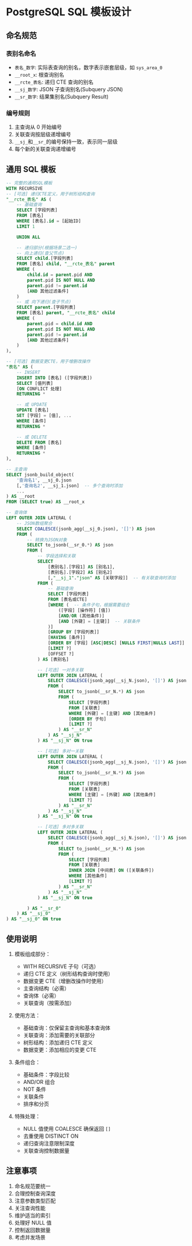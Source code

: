 # PostgreSQL SQL 模板设计

## 命名规范

### 表别名命名

- `表名_数字`: 实际表查询的别名，数字表示嵌套层级，如 `sys_area_0`
- `__root_x`: 根查询别名
- `__rcte_表名`: 递归 CTE 查询的别名
- `__sj_数字`: JSON 子查询别名(Subquery JSON)
- `__sr_数字`: 结果集别名(Subquery Result)

### 编号规则

1. 主查询从 0 开始编号
2. 关联查询按层级递增编号
3. `__sj_`和`__sr_`的编号保持一致，表示同一层级
4. 每个新的关联查询递增编号

## 通用 SQL 模板

```sql
-- 完整的通用SQL模板
WITH RECURSIVE
-- [可选] 递归CTE定义，用于树形结构查询
"__rcte_表名" AS (
    -- 基础查询
    SELECT [字段列表]
    FROM [表名]
    WHERE [表名].id = [起始ID]
    LIMIT 1

    UNION ALL

    -- 递归部分(根据场景二选一)
    -- 向上递归(查父节点)
    SELECT child.[字段列表]
    FROM [表名] child, "__rcte_表名" parent
    WHERE (
        child.id = parent.pid AND
        parent.pid IS NOT NULL AND
        parent.pid != parent.id
        [AND 其他过滤条件]
    )
    -- 或 向下递归(查子节点)
    SELECT parent.[字段列表]
    FROM [表名] parent, "__rcte_表名" child
    WHERE (
        parent.pid = child.id AND
        parent.pid IS NOT NULL AND
        parent.pid != parent.id
        [AND 其他过滤条件]
    )
),

-- [可选] 数据变更CTE，用于增删改操作
"表名" AS (
    -- INSERT
    INSERT INTO [表名] ([字段列表])
    SELECT [值列表]
    [ON CONFLICT 处理]
    RETURNING *

    -- 或 UPDATE
    UPDATE [表名]
    SET [字段] = [值], ...
    WHERE [条件]
    RETURNING *

    -- 或 DELETE
    DELETE FROM [表名]
    WHERE [条件]
    RETURNING *
),

-- 主查询
SELECT jsonb_build_object(
    '查询名1', __sj_0.json
    [,'查询名2', __sj_1.json]  -- 多个查询时添加
    ...
) AS __root
FROM (SELECT true) AS __root_x

-- 查询体
LEFT OUTER JOIN LATERAL (
    -- JSON数组聚合
    SELECT COALESCE(jsonb_agg(__sj_0.json), '[]') AS json
    FROM (
        -- 转换为JSON对象
        SELECT to_jsonb(__sr_0.*) AS json
        FROM (
            -- 字段选择和关联
            SELECT
                [表别名].[字段1] AS [别名1],
                [表别名].[字段2] AS [别名2]
                [,"__sj_1"."json" AS [关联字段]]  -- 有关联查询时添加
            FROM (
                -- 基础查询
                SELECT [字段列表]
                FROM [表名或CTE]
                [WHERE (  -- 条件子句，根据需要组合
                    ([字段] [操作符] [值])
                    [AND/OR (其他条件)]
                    [AND [外键] = [主键]]  -- 关联条件
                )]
                [GROUP BY [字段列表]]
                [HAVING [条件]]
                [ORDER BY [字段] [ASC|DESC] [NULLS FIRST|NULLS LAST]]
                [LIMIT ?]
                [OFFSET ?]
            ) AS [表别名]

            -- [可选] 一对多关联
            LEFT OUTER JOIN LATERAL (
                SELECT COALESCE(jsonb_agg(__sj_N.json), '[]') AS json
                FROM (
                    SELECT to_jsonb(__sr_N.*) AS json
                    FROM (
                        SELECT [字段列表]
                        FROM [关联表]
                        WHERE [外键] = [主键] AND [其他条件]
                        [ORDER BY 子句]
                        [LIMIT ?]
                    ) AS "__sr_N"
                ) AS "__sj_N"
            ) AS "__sj_N" ON true

            -- [可选] 多对一关联
            LEFT OUTER JOIN LATERAL (
                SELECT COALESCE(jsonb_agg(__sj_N.json), '[]') AS json
                FROM (
                    SELECT to_jsonb(__sr_N.*) AS json
                    FROM (
                        SELECT [字段列表]
                        FROM [关联表]
                        WHERE [主键] = [外键] AND [其他条件]
                        [LIMIT ?]
                    ) AS "__sr_N"
                ) AS "__sj_N"
            ) AS "__sj_N" ON true

            -- [可选] 多对多关联
            LEFT OUTER JOIN LATERAL (
                SELECT COALESCE(jsonb_agg(__sj_N.json), '[]') AS json
                FROM (
                    SELECT to_jsonb(__sr_N.*) AS json
                    FROM (
                        SELECT [字段列表]
                        FROM [关联表]
                        INNER JOIN [中间表] ON ([关联条件])
                        WHERE [其他条件]
                        [LIMIT ?]
                    ) AS "__sr_N"
                ) AS "__sj_N"
            ) AS "__sj_N" ON true

        ) AS "__sr_0"
    ) AS "__sj_0"
) AS "__sj_0" ON true
```

## 使用说明

1. 模板组成部分：

   - WITH RECURSIVE 子句（可选）
   - 递归 CTE 定义（树形结构查询时使用）
   - 数据变更 CTE（增删改操作时使用）
   - 主查询结构（必需）
   - 查询体（必需）
   - 关联查询（按需添加）

2. 使用方法：

   - 基础查询：仅保留主查询和基本查询体
   - 关联查询：添加需要的关联部分
   - 树形结构：添加递归 CTE 定义
   - 数据变更：添加相应的变更 CTE

3. 条件组合：

   - 基础条件：字段比较
   - AND/OR 组合
   - NOT 条件
   - 关联条件
   - 排序和分页

4. 特殊处理：
   - NULL 值使用 COALESCE 确保返回 `[]`
   - 去重使用 DISTINCT ON
   - 递归查询注意限制深度
   - 关联查询控制数据量

## 注意事项

1. 命名规范要统一
2. 合理控制查询深度
3. 注意参数类型匹配
4. 关注查询性能
5. 维护适当的索引
6. 处理好 NULL 值
7. 控制返回数据量
8. 考虑并发场景
